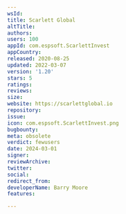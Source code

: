 ```yaml
---
wsId: 
title: Scarlett Global
altTitle: 
authors: 
users: 100
appId: com.espsoft.ScarlettInvest
appCountry: 
released: 2020-08-25
updated: 2022-03-07
version: '1.20'
stars: 5
ratings: 
reviews: 
size: 
website: https://scarlettglobal.io
repository: 
issue: 
icon: com.espsoft.ScarlettInvest.png
bugbounty: 
meta: obsolete
verdict: fewusers
date: 2024-03-01
signer: 
reviewArchive: 
twitter: 
social: 
redirect_from: 
developerName: Barry Moore
features: 

---
```


